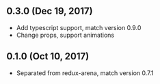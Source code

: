 ## 0.3.0 (Dec 19, 2017)
* Add typescript support, match version 0.9.0
* Change props, support animations

## 0.1.0 (Oct 10, 2017)
* Separated from redux-arena, match version 0.7.1